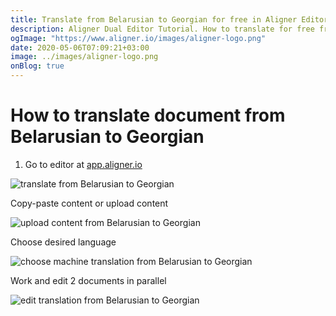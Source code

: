 ```yaml
---
title: Translate from Belarusian to Georgian for free in Aligner Editor
description: Aligner Dual Editor Tutorial. How to translate for free from Belarusian to Georgian. Aligner is multilingual document management platform. 
ogImage: "https://www.aligner.io/images/aligner-logo.png"
date: 2020-05-06T07:09:21+03:00
image: ../images/aligner-logo.png
onBlog: true
---
```


# How to translate document from Belarusian to Georgian

1. Go to editor at [app.aligner.io](https://app.aligner.io "Aligner App web page")

![translate from Belarusian to Georgian](../aligner-blank-editor.png "translate from Belarusian to Georgian")

Copy-paste content or upload content

![upload content from Belarusian to Georgian](../aligner-uploaded-document.png "upload content from Belarusian to Georgian")

Choose desired language

![choose machine translation from Belarusian to Georgian](../aligner-language-dropdown.png "choose machine translation from Belarusian to Georgian")

Work and edit 2 documents in parallel

![edit translation from Belarusian to Georgian](../aligner-double-sitded-editor.png "edit translation from Belarusian to Georgian")

